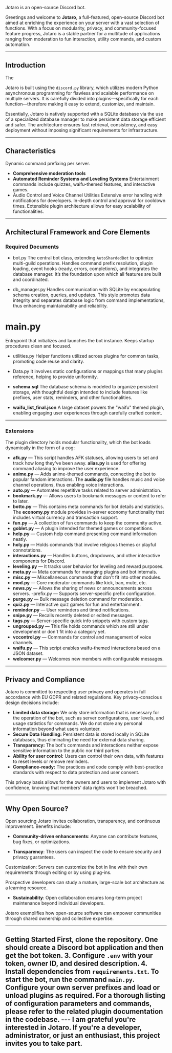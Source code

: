 Jotaro is an open-source Discord bot.

Greetings and welcome to **Jotaro**, a full-featured, open-source Discord bot aimed at enriching the experience on your server with a vast selection of functions. With a focus on modularity, privacy, and community-focused feature progress, Jotaro is a stable partner for a multitude of applications ranging from moderation to fun interaction, utility commands, and custom automation.

---

## Introduction
The

Jotaro is built using the `discord.py` library, which utilizes modern Python asynchronous programming for flawless and scalable performance on multiple servers. It is carefully divided into plugins—specifically for each function—therefore making it easy to extend, customize, and maintain.

Essentially, Jotaro is natively supported with a SQLite database via the use of a specialized database manager to make persistent data storage efficient and safer. The architecture ensures fast retrieval, consistency, and easy deployment without imposing significant requirements for infrastructure.

---

## Characteristics

Dynamic command prefixing per server.
- **Comprehensive moderation tools**
- **Automated Reminder Systems and Leveling Systems**
Entertainment commands include quizzes, waifu-themed features, and interactive games.
- Audio Control and Voice Channel Utilities
Extensive error handling with notifications for developers.
In-depth control and approval for cooldown times.
Extensible plugin architecture allows for easy scalability of functionalities.

---

## Architectural Framework and Core Elements

### Required Documents

- bot.py
The central bot class, extending `AutoShardedBot` to optimize multi-guild operations. Handles command prefix resolution, plugin loading, event hooks (ready, errors, completions), and integrates the database manager. It’s the foundation upon which all features are built and coordinated.

- db_manager.py
Handles communication with SQLite by encapsulating schema creation, queries, and updates. This style promotes data integrity and separates database logic from command implementations, thus enhancing maintainability and reliability.

# main.py
Entrypoint that initializes and launches the bot instance. Keeps startup procedures clean and focused.

- utilities.py
Helper functions utilized across plugins for common tasks, promoting code reuse and clarity.

- Data.py
It involves static configurations or mappings that many plugins reference, helping to provide uniformity.

- **schema.sql**
The database schema is modeled to organize persistent storage, with thoughtful design intended to include features like prefixes, user stats, reminders, and other functionalities.

- **waifu_list_final.json**
A large dataset powers the "waifu" themed plugin, enabling engaging user experiences through carefully crafted content.

---

### Extensions

The plugin directory holds modular functionality, which the bot loads dynamically in the form of a cog:

- **afk.py** — This script handles AFK statuses, allowing users to set and track how long they've been away.
**alias.py** is used for offering command aliasing to improve the user experience.
- **anime.py** — Adds anime-themed commands, connecting the bot to popular fandom interactions.
The **audio.py** file handles music and voice channel operations, thus enabling voice interactions.
- **auto.py** — Automates repetitive tasks related to server administration.
- **bookmark.py** — Allows users to bookmark messages or content to refer to later.
- **botto.py** — This contains meta commands for bot details and statistics.
The **economy.py** module provides in-server economy functionality that includes virtual currency and transaction support.
- **fun.py** — A collection of fun commands to keep the community active.
- **goblet.py** — A plugin intended for themed games or competitions.
- **help.py** — Custom help command presenting command information neatly.
- **holy.py** — Holds commands that involve religious themes or playful connotations.
- **interactions.py** — Handles buttons, dropdowns, and other interactive components for Discord.
- **leveling.py** — It tracks user behavior for leveling and reward purposes.
- **meta.py** — Meta commands for managing plugins and bot internals.
- **misc.py** — Miscellaneous commands that don't fit into other modules.
- **mod.py** — Core moderator commands like kick, ban, mute, etc.
- **news.py** — Allows the sharing of news or announcements across servers.
-prefix.py — Supports server-specific prefix configuration.
- **purge.py** — Bulk message deletion command for moderation.
- **quiz.py** — Interactive quiz games for fun and entertainment.
- **reminder.py** — User reminders and timed notifications.
- **snipe.py** — Recalls recently deleted or edited messages.
- **tags.py** — Server-specific quick info snippets with custom tags.
- **ungrouped.py** — This file holds commands which are still under development or don't fit into a category yet.
- **vccontrol.py** — Commands for control and management of voice channels.
- **waifu.py** — This script enables waifu-themed interactions based on a JSON dataset.
- **welcomer.py** — Welcomes new members with configurable messages.

---

## Privacy and Compliance

Jotaro is committed to respecting user privacy and operates in full accordance with EU GDPR and related regulations. Key privacy-conscious design decisions include:

- **Limited data storage:** We only store information that is necessary for the operation of the bot, such as server configurations, user levels, and usage statistics for commands. We do not store any personal information beyond what users volunteer.
- **Secure Data Handling:** Persistent data is stored locally in SQLite databases, thus eliminating the need for external data sharing.
- **Transparency:** The bot's commands and interactions neither expose sensitive information to the public nor third parties.
- **Ability for user control:** Users can control their own data, with features to reset levels or remove reminders.
- **Compliance-ready:** The practices and code comply with best-practice standards with respect to data protection and user consent.

This privacy basis allows for the owners and users to implement Jotaro with confidence, knowing that members' data rights won't be breached.

---

## Why Open Source?

Open sourcing Jotaro invites collaboration, transparency, and continuous improvement. Benefits include:

- **Community-driven enhancements**: Anyone can contribute features, bug fixes, or optimizations.

- **Transparency**: The users can inspect the code to ensure security and privacy guarantees.

Customization: Servers can customize the bot in line with their own requirements through editing or by using plug-ins.

Prospective developers can study a mature, large-scale bot architecture as a learning resource.

- **Sustainability**: Open collaboration ensures long-term project maintenance beyond individual developers.

Jotaro exemplifies how open-source software can empower communities through shared ownership and collective expertise.

---

## Getting Started First, clone the repository. One should create a Discord bot application and then get the bot token. 3. Configure `.env` with your token, owner ID, and desired description. 4. Install dependencies from `requirements.txt`. To start the bot, run the command `main.py`. Configure your own server prefixes and load or unload plugins as required. For a thorough listing of configuration parameters and commands, please refer to the related plugin documentation in the codebase. --- I am grateful you're interested in Jotaro. If you're a developer, administrator, or just an enthusiast, this project invites you to take part.
